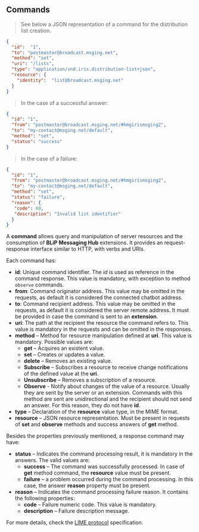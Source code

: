 ## Commands

> See below a JSON representation of a command for the distribution list creation.

```json
{
  "id":  "1",
  "to": "postmaster@broadcast.msging.net",
  "method": "set",
  "uri": "/lists",
  "type": "application/vnd.iris.distribution-list+json",
  "resource": {
    "identity":  "list@broadcast.msging.net"
  }
} 
```


> In the case of a successful answer:

```json
{
  "id": "1",
  "from": "postmaster@broadcast.msging.net/#hmgirismsging2",
  "to": "my-contact@msging.net/default",
  "method": "set",
  "status": "success"
} 
```
> In the case of a failure:

```json
{
  "id": "1",
  "from": "postmaster@broadcast.msging.net/#hmgirismsging2",
  "to": "my-contact@msging.net/default",
  "method": "set",
  "status": "failure",
  "reason": {
   "code": 60,
   "description": "Invalid list identifier"
  }
} 
```

A **command** allows query and manipulation of server resources and the consumption of **BLiP Messaging Hub** extensions. It provides an request-response interface similar to HTTP, with verbs and URIs.

Each command has:

- **id**: Unique command identifier. The *id* is used as reference in the command response. This value is mandatory, with exception to method `observe` commands. 
- **from**: Command originator address. This value may be omitted in the requests, as default it is considered the connected chatbot address.
- **to**: Command recipient address. This value may be omitted in the requests, as default it is considered the server remote address. It must be provided in case the command is sent to an **extension**.
- **uri**: The path at the recipient the resource the command refers to. This value is mandatory in the requests and can be omitted in the responses.
- **method** – Method for resource manipulation defined at **uri**. This value is mandatory. Possible values are:
  * **get** – Acquires an existent value.
  * **set** – Creates or updates a value.
  * **delete** – Removes an existing value.
  * **Subscribe** – Subscribes a resource to receive change notifications of the defined value at the **uri**.
  * **Unsubscribe** – Removes a subscription of a resource. 
  * **Observe** - Notify about changes of the value of a resource. Usually they are sent by the server or an extension. Commands with this method are sent are unidirectional and the recipient should not send an answer. For this reason, they do not have **id**.
- **type** – Declaration of the **resource** value type, in the MIME format.
- **resource** – JSON resource representation. Must be present in requests of **set** and **observe** methods and success answers of **get** method.

Besides the properties previously mentioned, a response command may have:
- **status** – Indicates the command processing result, it is mandatory in the answers. The valid values are:
  * **success** – The command was successfully processed. In case of **get** method command, the **resource** value must be present.
  * **failure** – a problem occurred during the command processing. In this case, the answer **reason** property must be present.
- **reason** – Indicates the command processing failure reason. It contains the following properties:
  * **code** – Failure numeric code. This value is mandatory.
  * **description** – Failure description message.

For more details, check the [LIME protocol](http://limeprotocol.org/index.html#notification) specification.

